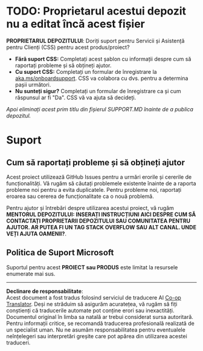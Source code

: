 <!--
CO_OP_TRANSLATOR_METADATA:
{
  "original_hash": "16623b0983ccd9d0cd0680b9604e9cf4",
  "translation_date": "2025-10-20T17:00:40+00:00",
  "source_file": "SUPPORT.md",
  "language_code": "ro"
}
-->
# TODO: Proprietarul acestui depozit nu a editat încă acest fișier

**PROPRIETARUL DEPOZITULUI**: Doriți suport pentru Servicii și Asistență pentru Clienți (CSS) pentru acest produs/proiect?

- **Fără suport CSS:** Completați acest șablon cu informații despre cum să raportați probleme și să obțineți ajutor.
- **Cu suport CSS:** Completați un formular de înregistrare la [aka.ms/onboardsupport](https://aka.ms/onboardsupport). CSS va colabora cu dvs. pentru a determina pașii următori.
- **Nu sunteți sigur?** Completați un formular de înregistrare ca și cum răspunsul ar fi "Da". CSS vă va ajuta să decideți.

*Apoi eliminați acest prim titlu din fișierul SUPPORT.MD înainte de a publica depozitul.*
<!-- markdownlint-disable-next-line MD025 - Justification: Standard Microsoft Template -->
# Suport

## Cum să raportați probleme și să obțineți ajutor  

Acest proiect utilizează GitHub Issues pentru a urmări erorile și cererile de funcționalități. Vă rugăm să căutați problemele existente înainte de a raporta probleme noi pentru a evita duplicatele. Pentru probleme noi, raportați eroarea sau cererea de funcționalitate ca o nouă problemă.

Pentru ajutor și întrebări despre utilizarea acestui proiect, vă rugăm **MENTORUL DEPOZITULUI: INSERAȚI INSTRUCȚIUNI AICI
DESPRE CUM SĂ CONTACTAȚI PROPRIETARII DEPOZITULUI SAU COMUNITATEA PENTRU AJUTOR. AR PUTEA FI UN TAG STACK OVERFLOW SAU ALT CANAL. UNDE VEȚI AJUTA OAMENII?**.

## Politica de Suport Microsoft  

Suportul pentru acest **PROIECT sau PRODUS** este limitat la resursele enumerate mai sus.

---

**Declinare de responsabilitate**:  
Acest document a fost tradus folosind serviciul de traducere AI [Co-op Translator](https://github.com/Azure/co-op-translator). Deși ne străduim să asigurăm acuratețea, vă rugăm să fiți conștienți că traducerile automate pot conține erori sau inexactități. Documentul original în limba sa natală ar trebui considerat sursa autoritară. Pentru informații critice, se recomandă traducerea profesională realizată de un specialist uman. Nu ne asumăm responsabilitatea pentru eventualele neînțelegeri sau interpretări greșite care pot apărea din utilizarea acestei traduceri.
